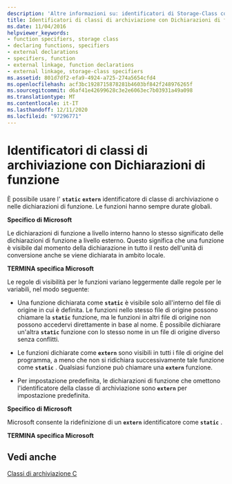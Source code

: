 ```yaml
---
description: 'Altre informazioni su: identificatori di Storage-Class con dichiarazioni di funzione'
title: Identificatori di classi di archiviazione con Dichiarazioni di funzione
ms.date: 11/04/2016
helpviewer_keywords:
- function specifiers, storage class
- declaring functions, specifiers
- external declarations
- specifiers, function
- external linkage, function declarations
- external linkage, storage-class specifiers
ms.assetid: 801d7df2-efa9-4924-a725-274a5654cfd4
ms.openlocfilehash: acf3bc1928715878281b4603bf842f248976265f
ms.sourcegitcommit: d6af41e42699628c3e2e6063ec7b03931a49a098
ms.translationtype: MT
ms.contentlocale: it-IT
ms.lasthandoff: 12/11/2020
ms.locfileid: "97296771"
---
```

# <a name="storage-class-specifiers-with-function-declarations"></a>Identificatori di classi di archiviazione con Dichiarazioni di funzione

È possibile usare l' **`static`** **`extern`** identificatore di classe di archiviazione o nelle dichiarazioni di funzione. Le funzioni hanno sempre durate globali.

**Specifico di Microsoft**

Le dichiarazioni di funzione a livello interno hanno lo stesso significato delle dichiarazioni di funzione a livello esterno. Questo significa che una funzione è visibile dal momento della dichiarazione in tutto il resto dell'unità di conversione anche se viene dichiarata in ambito locale.

**TERMINA specifica Microsoft**

Le regole di visibilità per le funzioni variano leggermente dalle regole per le variabili, nel modo seguente:

- Una funzione dichiarata come **`static`** è visibile solo all'interno del file di origine in cui è definita. Le funzioni nello stesso file di origine possono chiamare la **`static`** funzione, ma le funzioni in altri file di origine non possono accedervi direttamente in base al nome. È possibile dichiarare un'altra **`static`** funzione con lo stesso nome in un file di origine diverso senza conflitti.

- Le funzioni dichiarate come **`extern`** sono visibili in tutti i file di origine del programma, a meno che non si ridichiara successivamente tale funzione come **`static`** . Qualsiasi funzione può chiamare una **`extern`** funzione.

- Per impostazione predefinita, le dichiarazioni di funzione che omettono l'identificatore della classe di archiviazione sono **`extern`** per impostazione predefinita.

**Specifico di Microsoft**

Microsoft consente la ridefinizione di un **`extern`** identificatore come **`static`** .

**TERMINA specifica Microsoft**

## <a name="see-also"></a>Vedi anche

[Classi di archiviazione C](../c-language/c-storage-classes.md)
